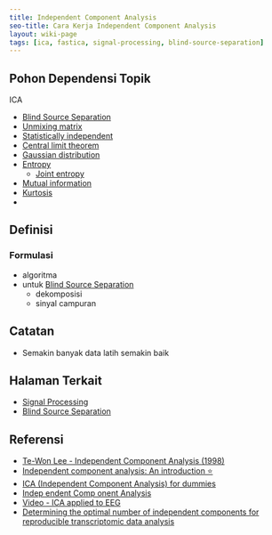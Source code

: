 ```yaml
---
title: Independent Component Analysis
seo-title: Cara Kerja Independent Component Analysis
layout: wiki-page
tags: [ica, fastica, signal-processing, blind-source-separation]
---
```


## Pohon Dependensi Topik
ICA
- [Blind Source Separation](/wiki/wiki/bli/blind-source-separation/)
- [Unmixing matrix]()
- [Statistically independent]()
- [Central limit theorem]()
- [Gaussian distribution]()
- [Entropy]()
  - [Joint entropy]()
- [Mutual information]()
- [Kurtosis]()
- 

## Definisi

### Formulasi
- algoritma
- untuk [Blind Source Separation](/wiki/wiki/bli/blind-source-separation/)
  - dekomposisi
  - sinyal campuran

## Catatan
- Semakin banyak data latih semakin baik

## Halaman Terkait
- [Signal Processing](/wiki/wiki/sig/signal-processing/)
- [Blind Source Separation](/wiki/wiki/bli/blind-source-separation/)

## Referensi
- [Te-Won Lee - Independent Component Analysis (1998)](https://link.springer.com/book/10.1007/978-1-4757-2851-4)
- [Independent component analysis: An introduction ⭐](https://www.emerald.com/insight/content/doi/10.1016/j.aci.2018.08.006/full/html)
- [ICA (Independent Component Analysis) for dummies](https://cerco.cnrs.fr/pagesp/arno/indexica.html)
- [Indep endent Comp onent Analysis](https://www.cs.jhu.edu/~ayuille/courses/Stat161-261-Spring14/HyvO00-icatut.pdf)
- [Video - ICA applied to EEG](https://www.youtube.com/watch?v=kWAjhXr7pT4&list=PLXc9qfVbMMN2uDadxZ_OEsHjzcRtlLNxc&index=2)
- [Determining the optimal number of independent components for reproducible transcriptomic data analysis](https://www.ncbi.nlm.nih.gov/pmc/articles/PMC6592775/)
